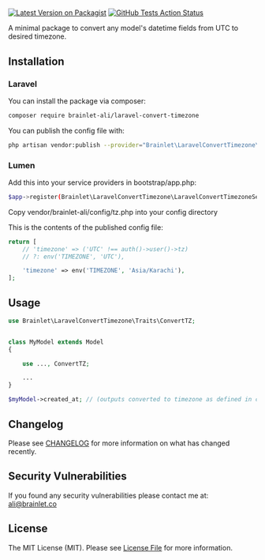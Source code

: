 # 

[![Latest Version on Packagist](https://img.shields.io/packagist/v/brainlet-ali/laravel-convert-timezone.svg?style=flat-square)](https://packagist.org/packages/brainlet-ali/laravel-convert-timezone)
[![GitHub Tests Action Status](https://github.com/laravel/framework/workflows/tests/badge.svg)](https://github.com/brainlet-ali/laravel-convert-timezone/actions)


A minimal package to convert any model's datetime fields from UTC to desired timezone.


## Installation

### Laravel
You can install the package via composer:
```bash
composer require brainlet-ali/laravel-convert-timezone
```
You can publish the config file with:
```bash
php artisan vendor:publish --provider="Brainlet\LaravelConvertTimezone\LaravelConvertTimezoneServiceProvider" --tag="config"
```
### Lumen
Add this into your service providers in bootstrap/app.php:
```bash
$app->register(Brainlet\LaravelConvertTimezone\LaravelConvertTimezoneServiceProvider::class);
```
Copy vendor/brainlet-ali/config/tz.php into your config directory


This is the contents of the published config file:

```php
return [
    // 'timezone' => ('UTC' !== auth()->user()->tz)
    // ?: env('TIMEZONE', 'UTC'),

    'timezone' => env('TIMEZONE', 'Asia/Karachi'),
];
```

## Usage

``` php
use Brainlet\LaravelConvertTimezone\Traits\ConvertTZ;


class MyModel extends Model
{

    use ..., ConvertTZ;

    ...
}

$myModel->created_at; // (outputs converted to timezone as defined in config)

```

## Changelog

Please see [CHANGELOG](CHANGELOG.md) for more information on what has changed recently.

## Security Vulnerabilities

If you found any security vulnerabilities please contact me at: ali@brainlet.co


## License

The MIT License (MIT). Please see [License File](LICENSE.md) for more information.

